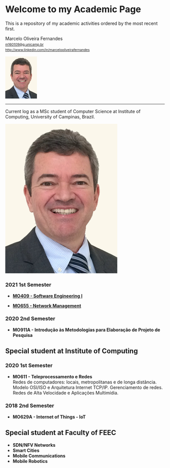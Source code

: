 # Welcome to my Academic Page

This is a repository of my academic activities ordered by the most recent first.  


Marcelo Oliveira Fernandes  
<span style="font-size:8pt"> m160109@g.unicamp.br  
http://www.linkedin.com/in/marcelooliveirafernandes  </span>

<img src="https://github.com/marceloofernandes/Academic/blob/963bb81ab1253b436b1dd0fe5b1861402a891b36/pictures/IMG_7343%20copy_.jpg" width="100" >

---

Current log as a MSc student of Computer Science at Institute of Computing, University of Campinas, Brazil.  

![](https://github.com/marceloofernandes/Academic/blob/963bb81ab1253b436b1dd0fe5b1861402a891b36/pictures/IMG_7343%20copy_.jpg)  

### 2021 1st Semester

- **[MO409 - Software Engineering I](MO409-SoftwareEngineering1.md)**  

- **[MO655 - Network Management](MO655-NetworkManagement.md)**

### 2020 2nd Semester

- **MO911A - Introdução às Metodologias para Elaboração de Projeto de Pesquisa**


## Special student at Institute of Computing

### 2020 1st Semester

- **MO611 - Teleprocessamento e Redes**  
Redes de computadores: locais, metropolitanas e de longa distância. Modelo OSI/ISO e Arquitetura Internet TCP/IP. Gerenciamento de redes. Redes de Alta Velocidade e Aplicações Multimídia.

### 2018 2nd Semester

- **MO629A - Internet of Things - IoT**


## Special student at Faculty of FEEC

- **SDN/NFV Networks**
- **Smart Cities**
- **Mobile Communications**
- **Mobile Robotics**
